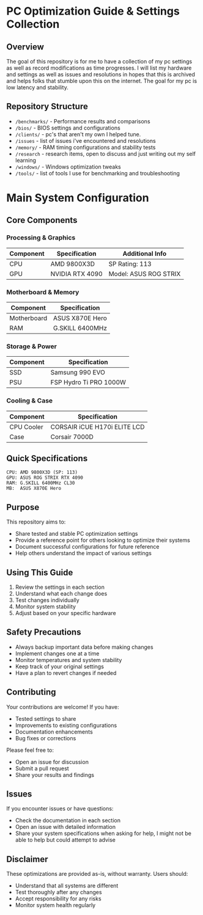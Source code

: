 # PC Optimization Guide & Settings Collection

## Overview
The goal of this repository is for me to have a collection of my pc settings as well as record modifications as time progresses. I will list my hardware and settings as well as issues and resolutions in hopes that this is archived and helps folks that stumble upon this on the internet. The goal for my pc is low latency and stability.

## Repository Structure
- `/benchmarks/` - Performance results and comparisons
- `/bios/` - BIOS settings and configurations
- `/clients/` - pc's that aren't my own I helped tune.
- `/issues` -  list of issues i've encountered and resolutions
- `/memory/` - RAM timing configurations and stability tests
- `/research` - research items, open to discuss and just writing out my self learning
- `/windows/` - Windows optimization tweaks
- `/tools/` - list of tools I use for benchmarking and troubleshooting

# Main System Configuration

## Core Components

### Processing & Graphics
| Component | Specification | Additional Info |
|-----------|---------------|-----------------|
| CPU | AMD 9800X3D | SP Rating: 113 |
| GPU | NVIDIA RTX 4090 | Model: ASUS ROG STRIX |

### Motherboard & Memory
| Component | Specification |
|-----------|---------------|
| Motherboard | ASUS X870E Hero |
| RAM | G.SKILL 6400MHz | CL30 Timings |

### Storage & Power
| Component | Specification |
|-----------|---------------|
| SSD | Samsung 990 EVO |
| PSU | FSP Hydro Ti PRO 1000W | 80+ Titanium, Full Modular |

### Cooling & Case
| Component | Specification |
|-----------|---------------|
| CPU Cooler | CORSAIR iCUE H170i ELITE LCD |
| Case | Corsair 7000D |

## Quick Specifications
```plaintext
CPU: AMD 9800X3D (SP: 113)
GPU: ASUS ROG STRIX RTX 4090
RAM: G.SKILL 6400MHz CL30
MB:  ASUS X870E Hero
```

## Purpose
This repository aims to:
- Share tested and stable PC optimization settings
- Provide a reference point for others looking to optimize their systems
- Document successful configurations for future reference
- Help others understand the impact of various settings

## Using This Guide
1. Review the settings in each section
2. Understand what each change does
3. Test changes individually
4. Monitor system stability
5. Adjust based on your specific hardware

## Safety Precautions
- Always backup important data before making changes
- Implement changes one at a time
- Monitor temperatures and system stability
- Keep track of your original settings
- Have a plan to revert changes if needed

## Contributing
Your contributions are welcome! If you have:
- Tested settings to share
- Improvements to existing configurations
- Documentation enhancements
- Bug fixes or corrections

Please feel free to:
- Open an issue for discussion
- Submit a pull request
- Share your results and findings

## Issues
If you encounter issues or have questions:
- Check the documentation in each section
- Open an issue with detailed information
- Share your system specifications when asking for help, I might not be able to help but could attempt to advise

## Disclaimer
These optimizations are provided as-is, without warranty. Users should:
- Understand that all systems are different
- Test thoroughly after any changes
- Accept responsibility for any risks
- Monitor system health regularly
